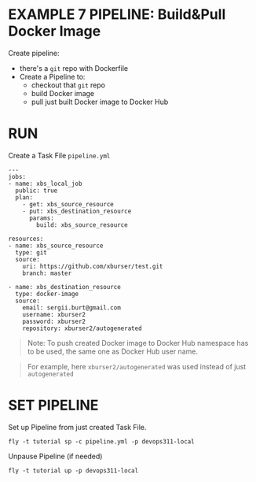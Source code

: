 # EXAMPLE 7 PIPELINE: Build&Pull Docker Image



Create pipeline:
  - there's a `git` repo with Dockerfile
  - Create a Pipeline to:
    - checkout that `git` repo
    - build Docker image
    - pull just built Docker image to Docker Hub


# RUN

Create a Task File `pipeline.yml`
```
---
jobs:
- name: xbs_local_job
  public: true
  plan:
    - get: xbs_source_resource
    - put: xbs_destination_resource
      params:
        build: xbs_source_resource
            
resources:
- name: xbs_source_resource
  type: git
  source:
    uri: https://github.com/xburser/test.git
    branch: master

- name: xbs_destination_resource
  type: docker-image
  source:
    email: sergii.burt@gmail.com 
    username: xburser2
    password: xburser2
    repository: xburser2/autogenerated
```


> Note: To push created Docker image to Docker Hub namespace has to be used, the same one as Docker Hub user name.

> For example, here `xburser2/autogenerated` was used instead of just `autogenerated`




# SET PIPELINE

Set up Pipeline from just created Task File.
```
fly -t tutorial sp -c pipeline.yml -p devops311-local
```

Unpause Pipeline (if needed)
```
fly -t tutorial up -p devops311-local
```












